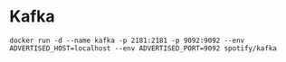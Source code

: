 # Kafka

    docker run -d --name kafka -p 2181:2181 -p 9092:9092 --env ADVERTISED_HOST=localhost --env ADVERTISED_PORT=9092 spotify/kafka